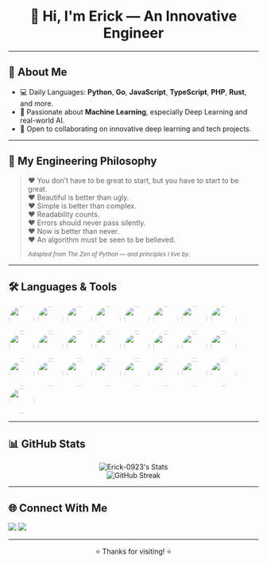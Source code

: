 

<h1 align="center">👋 Hi, I'm Erick — An Innovative Engineer</h1>


---

## 🚀 About Me

- 💻 Daily Languages: **Python**, **Go**, **JavaScript**, **TypeScript**, **PHP**, **Rust**, and more.
- 🧠 Passionate about **Machine Learning**, especially Deep Learning and real-world AI.
- 🤝 Open to collaborating on innovative deep learning and tech projects.

---

## 💬 My Engineering Philosophy

> ❤️ You don’t have to be great to start, but you have to start to be great.  
> ❤️ Beautiful is better than ugly.  
> ❤️ Simple is better than complex.  
> ❤️ Readability counts.  
> ❤️ Errors should never pass silently.  
> ❤️ Now is better than never.  
> ❤️ An algorithm must be seen to be believed.  
>
> <sub><i>Adapted from The Zen of Python — and principles I live by.</i></sub>

---

## 🛠️ Languages & Tools


<p align="left">
  <img src="https://img.shields.io/badge/Python-14354C?style=for-the-badge&logo=python&logoColor=white" width="50" height="50" style="border-radius: 50%; object-fit: cover; margin: 2px;" />
  <img src="https://img.shields.io/badge/Go-00ADD8?style=for-the-badge&logo=go&logoColor=white" width="50" height="50" style="border-radius: 50%; object-fit: cover; margin: 2px;" />
  <img src="https://img.shields.io/badge/JavaScript-F7DF1E?style=for-the-badge&logo=javascript&logoColor=black" width="50" height="50" style="border-radius: 50%; object-fit: cover; margin: 2px;" />
  <img src="https://img.shields.io/badge/TypeScript-007ACC?style=for-the-badge&logo=typescript&logoColor=white" width="50" height="50" style="border-radius: 50%; object-fit: cover; margin: 2px;" />
  <img src="https://img.shields.io/badge/PHP-777BB4?style=for-the-badge&logo=php&logoColor=white" width="50" height="50" style="border-radius: 50%; object-fit: cover; margin: 2px;" />
  <img src="https://img.shields.io/badge/Rust-000000?style=for-the-badge&logo=rust&logoColor=white" width="50" height="50" style="border-radius: 50%; object-fit: cover; margin: 2px;" />

  <img src="https://img.shields.io/badge/Node.js-339933?style=for-the-badge&logo=nodedotjs&logoColor=white" width="50" height="50" style="border-radius: 50%; object-fit: cover; margin: 2px;" />
  <img src="https://img.shields.io/badge/React-20232A?style=for-the-badge&logo=react&logoColor=61DAFB" width="50" height="50" style="border-radius: 50%; object-fit: cover; margin: 2px;" />
  <img src="https://img.shields.io/badge/Angular-DD0031?style=for-the-badge&logo=angular&logoColor=white" width="50" height="50" style="border-radius: 50%; object-fit: cover; margin: 2px;" />
  <img src="https://img.shields.io/badge/Vue.js-35495E?style=for-the-badge&logo=vue.js&logoColor=4FC08D" width="50" height="50" style="border-radius: 50%; object-fit: cover; margin: 2px;" />
  <img src="https://img.shields.io/badge/Next.js-000000?style=for-the-badge&logo=next.js&logoColor=white" width="50" height="50" style="border-radius: 50%; object-fit: cover; margin: 2px;" />
  <img src="https://img.shields.io/badge/Nuxt.js-00C58E?style=for-the-badge&logo=nuxtdotjs&logoColor=white" width="50" height="50" style="border-radius: 50%; object-fit: cover; margin: 2px;" />

  <img src="https://img.shields.io/badge/HTML5-E34F26?style=for-the-badge&logo=html5&logoColor=white" width="50" height="50" style="border-radius: 50%; object-fit: cover; margin: 2px;" />
  <img src="https://img.shields.io/badge/CSS3-1572B6?style=for-the-badge&logo=css3&logoColor=white" width="50" height="50" style="border-radius: 50%; object-fit: cover; margin: 2px;" />
  <img src="https://img.shields.io/badge/Tailwind_CSS-06B6D4?style=for-the-badge&logo=tailwind-css&logoColor=white" width="50" height="50" style="border-radius: 50%; object-fit: cover; margin: 2px;" />
  <img src="https://img.shields.io/badge/Bootstrap-7952B3?style=for-the-badge&logo=bootstrap&logoColor=white" width="50" height="50" style="border-radius: 50%; object-fit: cover; margin: 2px;" />

  <img src="https://img.shields.io/badge/GraphQL-E10098?style=for-the-badge&logo=graphql&logoColor=white" width="50" height="50" style="border-radius: 50%; object-fit: cover; margin: 2px;" />
  <img src="https://img.shields.io/badge/Firebase-FFCA28?style=for-the-badge&logo=firebase&logoColor=black" width="50" height="50" style="border-radius: 50%; object-fit: cover; margin: 2px;" />
  <img src="https://img.shields.io/badge/PostgreSQL-336791?style=for-the-badge&logo=postgresql&logoColor=white" width="50" height="50" style="border-radius: 50%; object-fit: cover; margin: 2px;" />
  <img src="https://img.shields.io/badge/MySQL-4479A1?style=for-the-badge&logo=mysql&logoColor=white" width="50" height="50" style="border-radius: 50%; object-fit: cover; margin: 2px;" />
  <img src="https://img.shields.io/badge/MongoDB-47A248?style=for-the-badge&logo=mongodb&logoColor=white" width="50" height="50" style="border-radius: 50%; object-fit: cover; margin: 2px;" />
  <img src="https://img.shields.io/badge/AWS-232F3E?style=for-the-badge&logo=amazon-aws&logoColor=white" width="50" height="50" style="border-radius: 50%; object-fit: cover; margin: 2px;" />
  <img src="https://img.shields.io/badge/Docker-2496ED?style=for-the-badge&logo=docker&logoColor=white" width="50" height="50" style="border-radius: 50%; object-fit: cover; margin: 2px;" />
  <img src="https://img.shields.io/badge/Git-F05032?style=for-the-badge&logo=git&logoColor=white" width="50" height="50" style="border-radius: 50%; object-fit: cover; margin: 2px;" />
  <img src="https://img.shields.io/badge/Linux-FCC624?style=for-the-badge&logo=linux&logoColor=black" width="50" height="50" style="border-radius: 50%; object-fit: cover; margin: 2px;" />
</p>
<!-- Add more badges as desired -->

---

## 📊 GitHub Stats

<p align="center">
  <img src="https://github-readme-stats.vercel.app/api?username=Erick-0923&show_icons=true&theme=radical" alt="Erick-0923's Stats"/>
  <br>
  <img src="https://streak-stats.demolab.com?user=Erick-0923&theme=radical" alt="GitHub Streak"/>
</p>

---

## 🌐 Connect With Me

<p>
  <a href="https://linkedin.com/in/your-linkedin"><img src="https://img.shields.io/badge/LinkedIn-blue?logo=linkedin&logoColor=white" /></a>
  <a href="mailto:your.email@example.com"><img src="https://img.shields.io/badge/Email-D14836?logo=gmail&logoColor=white" /></a>
  <!-- Add other social links -->
</p>

---

<p align="center">⭐️ Thanks for visiting! ⭐️</p>
